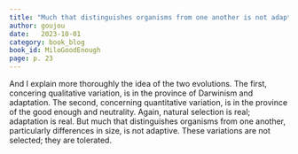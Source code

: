 ```yaml
---
title: "Much that distinguishes organisms from one another is not adaptive"
author: goujou
date:   2023-10-01
category: book_blog
book_id: MiloGoodEnough
page: p. 23
---
```

And I explain more thoroughly the idea of the two evolutions.
The first, concering qualitative variation, is in the province of Darwinism and adaptation.
The second, concerning quantitative variation, is in the province of the good enough and neutrality.
Again, natural selection is real; adaptation is real.
But much that distinguishes organisms from one another, particularly differences in size, is not adaptive.
These variations are not selected; they are tolerated.
